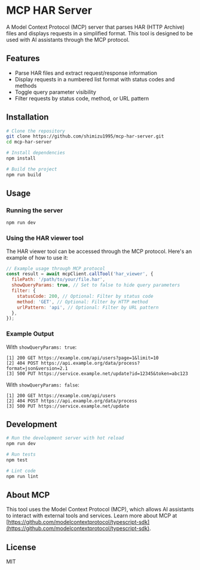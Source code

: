 # MCP HAR Server

A Model Context Protocol (MCP) server that parses HAR (HTTP Archive) files and displays requests in a simplified format. This tool is designed to be used with AI assistants through the MCP protocol.

## Features

- Parse HAR files and extract request/response information
- Display requests in a numbered list format with status codes and methods
- Toggle query parameter visibility
- Filter requests by status code, method, or URL pattern

## Installation

```bash
# Clone the repository
git clone https://github.com/shimizu1995/mcp-har-server.git
cd mcp-har-server

# Install dependencies
npm install

# Build the project
npm run build
```

## Usage

### Running the server

```bash
npm run dev
```

### Using the HAR viewer tool

The HAR viewer tool can be accessed through the MCP protocol. Here's an example of how to use it:

```javascript
// Example usage through MCP protocol
const result = await mcpClient.callTool('har_viewer', {
  filePath: '/path/to/your/file.har',
  showQueryParams: true, // Set to false to hide query parameters
  filter: {
    statusCode: 200, // Optional: Filter by status code
    method: 'GET', // Optional: Filter by HTTP method
    urlPattern: 'api', // Optional: Filter by URL pattern
  },
});
```

### Example Output

With `showQueryParams: true`:

```
[1] 200 GET https://example.com/api/users?page=1&limit=10
[2] 404 POST https://api.example.org/data/process?format=json&version=2.1
[3] 500 PUT https://service.example.net/update?id=12345&token=abc123
```

With `showQueryParams: false`:

```
[1] 200 GET https://example.com/api/users
[2] 404 POST https://api.example.org/data/process
[3] 500 PUT https://service.example.net/update
```

## Development

```bash
# Run the development server with hot reload
npm run dev

# Run tests
npm test

# Lint code
npm run lint
```

## About MCP

This tool uses the Model Context Protocol (MCP), which allows AI assistants to interact with external tools and services. Learn more about MCP at [https://github.com/modelcontextprotocol/typescript-sdk](https://github.com/modelcontextprotocol/typescript-sdk).

## License

MIT
